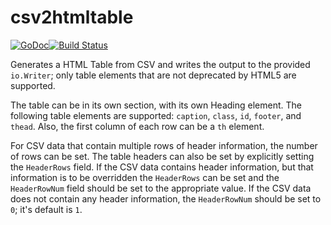 # csv2htmltable
[![GoDoc](https://godoc.org/github.com/mohae/csv2htmltable?status.svg)](https://godoc.org/github.com/mohae/csv2htmltable)[![Build Status](https://travis-ci.org/mohae/csv2htmltable.png)](https://travis-ci.org/mohae/csv2htmltable)

Generates a HTML Table from CSV and writes the output to the provided `io.Writer`; only table elements that are not deprecated by HTML5 are supported.

The table can be in its own section, with its own Heading element.  The following table elements are supported: `caption`, `class`, `id`, `footer`, and `thead`.  Also, the first column of each row can be a `th` element.

For CSV data that contain multiple rows of header information, the number of rows can be set.  The table headers can also be set by explicitly setting the `HeaderRows` field.  If the CSV data contains header information, but that information is to be overridden the `HeaderRows` can be set and the `HeaderRowNum` field should be set to the appropriate value.  If the CSV data does not contain any header information, the `HeaderRowNum` should be set to `0`; it's default is `1`.



